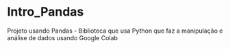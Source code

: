 # Intro_Pandas
Projeto usando Pandas - Biblioteca que usa Python que faz a manipulação e análise de dados usando Google Colab
